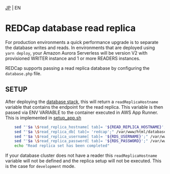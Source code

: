 [JP](../ja/dbreplica.md) | EN

# REDCap database read replica

For production environments a quick performance upgrade is to separate the database writes and reads. In environments that are deployed using `yarn deploy`, your Amazon Aurora Serverless will be version V2 with provisioned WRITER instance and 1 or more READERS instances.

REDCap supports passing a read replica database by configuring the `database.php` file.

## SETUP

After deploying the [database stack](../../stacks/Database.ts), this will return a `readReplicaHostname` variable that contains the endpoint for the read replica. This variable is then passed via ENV VARIABLE to the container executed in AWS App Runner. This is implemented in [setup_app.sh](../../containers/redcap-docker-apache/scripts/setup_app.sh)

```sh
    sed "'$a \$read_replica_hostname[ tab]= '${READ_REPLICA_HOSTNAME}';" /var/www/html/database.php
    sed "'$a \$read_replica_db[ tab]= 'redcap';" /var/www/html/database.php
    sed "'$a \$read_replica_username[ tab]= '${RDS_USERNAME}';" /var/www/html/database.php
    sed "'$a \$read_replica_password[ tab]= '${RDS_PASSWORD}';" /var/www/html/database.php
    echo "Read replica set has been completed"
```

If your database cluster does not have a reader this `readReplicaHostname` variable will not be defined and the replica setup will not be executed. This is the case for `development` mode.

